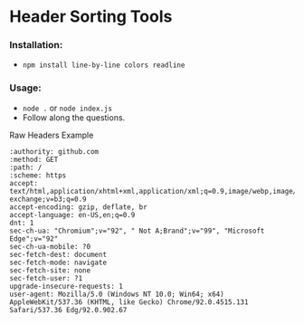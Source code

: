 # Header Sorting Tools

### Installation:
- `npm install line-by-line colors readline`

### Usage:
- `node .` or `node index.js`
- Follow along the questions.

Raw Headers Example
```
:authority: github.com
:method: GET
:path: /
:scheme: https
accept: text/html,application/xhtml+xml,application/xml;q=0.9,image/webp,image/apng,*/*;q=0.8,application/signed-exchange;v=b3;q=0.9
accept-encoding: gzip, deflate, br
accept-language: en-US,en;q=0.9
dnt: 1
sec-ch-ua: "Chromium";v="92", " Not A;Brand";v="99", "Microsoft Edge";v="92"
sec-ch-ua-mobile: ?0
sec-fetch-dest: document
sec-fetch-mode: navigate
sec-fetch-site: none
sec-fetch-user: ?1
upgrade-insecure-requests: 1
user-agent: Mozilla/5.0 (Windows NT 10.0; Win64; x64) AppleWebKit/537.36 (KHTML, like Gecko) Chrome/92.0.4515.131 Safari/537.36 Edg/92.0.902.67
```
